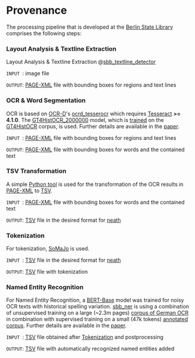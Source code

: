 # Provenance

The processing pipeline that is developed at the 
[Berlin State Library](http://staatsbibliothek-berlin.de/) 
comprises the following steps:

### Layout Analysis & Textline Extraction

Layout Analysis & Textline Extraction @[sbb_textline_detector](https://github.com/qurator-spk/sbb_textline_detector)

``INPUT ``: image file

``OUTPUT``: [PAGE-XML](https://github.com/PRImA-Research-Lab/PAGE-XML) file with bounding boxes for regions and text lines  

### OCR & Word Segmentation

OCR is based on [OCR-D](https://github.com/OCR-D)'s [ocrd_tesserocr](https://github.com/OCR-D/ocrd_tesserocr) which requires [Tesseract](https://github.com/tesseract-ocr/tesseract) **>= 4.1.0**. The [GT4HistOCR_2000000](https://ub-backup.bib.uni-mannheim.de/~stweil/ocrd-train/data/GT4HistOCR_2000000.traineddata) model, which is [trained](https://github.com/tesseract-ocr/tesstrain/wiki/GT4HistOCR) on the [GT4HistOCR](https://zenodo.org/record/1344132) corpus, is used. Further details are available in the [paper](https://arxiv.org/abs/1809.05501).

``INPUT ``: [PAGE-XML](https://github.com/PRImA-Research-Lab/PAGE-XML) file with bounding boxes for regions and text lines 

``OUTPUT``: [PAGE-XML](https://github.com/PRImA-Research-Lab/PAGE-XML) file with bounding boxes for words and the contained text

### TSV Transformation

A simple [Python tool](https://github.com/qurator-spk/page2tsv) is used for the transformation of the OCR results in [PAGE-XML](https://github.com/PRImA-Research-Lab/PAGE-XML) to [TSV](https://github.com/qurator-spk/neath/blob/master/docs/User_Guide.md#data-format).

``INPUT ``: [PAGE-XML](https://github.com/PRImA-Research-Lab/PAGE-XML) file with bounding boxes for words and the contained text 

``OUTPUT``: [TSV](https://github.com/qurator-spk/neath/blob/master/docs/User_Guide.md#data-format) file in the desired format for [neath](https://github.com/qurator-spk/neath)

### Tokenization

For tokenization, [SoMaJo](https://github.com/tsproisl/SoMaJo) is used.

``INPUT ``: [TSV](https://github.com/qurator-spk/neath/blob/master/docs/User_Guide.md#data-format) file in the desired format for [neath](https://github.com/qurator-spk/neath)

``OUTPUT``: [TSV](https://github.com/qurator-spk/neath/blob/master/docs/User_Guide.md#data-format) file with tokenization

### Named Entity Recognition

For Named Entity Recognition, a [BERT-Base](https://github.com/google-research/bert) model was trained for noisy OCR texts with historical spelling variation. [sbb_ner](https://github.com/qurator-spk/sbb_ner) is using a combination of unsupervised training on a large (~2.3m pages) [corpus of German OCR](https://zenodo.org/record/3257041) in combination with supervised training on a small (47k tokens) [annotated corpus](https://github.com/EuropeanaNewspapers/ner-corpora/tree/master/enp_DE.sbb.bio). Further details are available in the [paper](https://corpora.linguistik.uni-erlangen.de/data/konvens/proceedings/papers/KONVENS2019_paper_4.pdf).

``INPUT ``: [TSV](https://github.com/qurator-spk/neath/blob/master/docs/User_Guide.md#data-format) file obtained after [Tokenization](https://github.com/qurator-spk/neath/blob/master/docs/Preprocessing.md#tokenization) and postprocessing

``OUTPUT``: [TSV](https://github.com/qurator-spk/neath/blob/master/docs/User_Guide.md#data-format) file with automatically recognized named entities added
